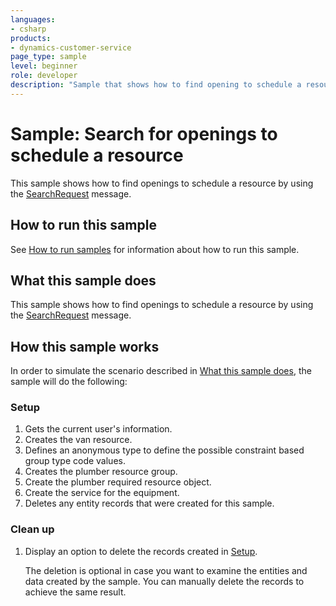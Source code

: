 ```yaml
---
languages:
- csharp
products:
- dynamics-customer-service
page_type: sample
level: beginner
role: developer
description: "Sample that shows how to find opening to schedule a resource in Dynamics 365 Customer Service."
---
```


# Sample: Search for openings to schedule a resource

This sample shows how to find openings to schedule a resource by using the [SearchRequest](https://docs.microsoft.com/dotnet/api/microsoft.crm.sdk.messages.searchrequest?view=dynamics-general-ce-9) message.

## How to run this sample

See [How to run samples](https://github.com/microsoft/Dynamics365-Apps-Samples/blob/master/sales/README.md) for information about how to run this sample.

## What this sample does

This sample shows how to find openings to schedule a resource by using the [SearchRequest](https://docs.microsoft.com/dotnet/api/microsoft.crm.sdk.messages.searchrequest?view=dynamics-general-ce-9) message.

## How this sample works

In order to simulate the scenario described in [What this sample does](#what-this-sample-does), the sample will do the following:

### Setup

1. Gets the current user's information.
2. Creates the van resource.
3. Defines an anonymous type to define the possible constraint based group type code values.
4. Creates the plumber resource group.
5. Create the plumber required resource object.
6. Create the service for the equipment.
7. Deletes any entity records that were created for this sample.

### Clean up

1. Display an option to delete the records created in [Setup](#setup).

    The deletion is optional in case you want to examine the entities and data created by the sample. You can manually delete the records to achieve the same result.